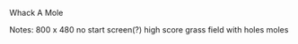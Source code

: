 Whack A Mole

Notes:
  800 x 480
  no start screen(?)
  high score
  grass field with holes
  moles
